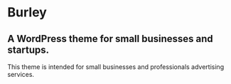 # Burley

## A WordPress theme for small businesses and startups.

This theme is intended for small businesses and professionals advertising services.
